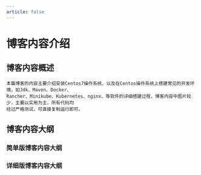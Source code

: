 ```yaml
---
article: false
---
```


# 博客内容介绍
## 博客内容概述

	本篇博客的内容主要介绍安装Centos7操作系统、以及在Centos操作系统上搭建常见的开发环境，如Jdk、Maven、Docker、
    Rancher、Minikube、Kubernetes、nginx、等软件的详细搭建过程，博客内容中图片较少，主要以实用为主，所有代码均
	经过严格测试，可直接复制运行即可。
## 博客内容大纲
	
###	简单版博客内容大纲
<Markmap localtion="/enhance/markmap/environment/centos/centos7/centos7-outline2.html"/>

>

###	详细版博客内容大纲
<Markmap localtion="/enhance/markmap/environment/centos/centos7/centos7-outline3.html"/>

>

